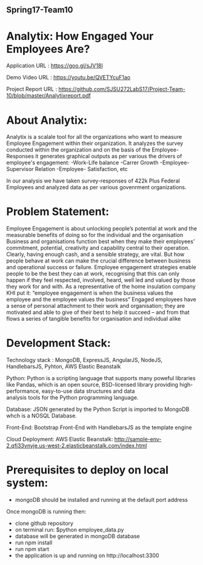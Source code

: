 ## Spring17-Team10

# Analytix: How Engaged Your Employees Are?

Application URL :  https://goo.gl/sJV18I

Demo Video URL : https://youtu.be/QVETYcuF1ao

Project Report URL : https://github.com/SJSU272LabS17/Project-Team-10/blob/master/Analytixreport.pdf

# About Analytix:

Analytix is a scalale tool for all the organizations who want to measure Employee Engagement within their organization. 
It analyzes the survey conducted within the organization and on the basis of the Employee-Responses it generates graphical outputs as per various the drivers of employee's engagement:
-Work-Life balance
-Carrer Growth
-Employee-Supervisor Relation
-Employee- Satisfaction, etc

In our analysis we have taken survey-responses of 422k Plus Federal Employees and analyzed data as per various govenrment organizations.

# Problem Statement:

Employee Engagement is about unlocking people’s potential at work and the measurable benefits of doing so for the individual and the organisation
Business and organisations function best when they make their employees’ commitment, potential, creativity and capability central to their operation. Clearly, having enough cash, and a sensible strategy, are vital. But how people behave at work can make the crucial difference between business and operational success or failure. 
Employee engagement strategies enable people to be the best they can at work, recognising that this can only happen if they feel respected, involved, heard, well led and valued by those they work for and with. As a representative of the home insulation company KHI put it: “employee engagement is when the business values the employee and the employee values the business” 
Engaged employees have a sense of personal attachment to their work and organisation; they are motivated and able to give of their best to help it succeed – and from that flows a series of tangible benefits for organisation and individual alike

# Development Stack:

Technology stack :  MongoDB, ExpressJS, AngularJS, NodeJS, HandlebarsJS, Pyhton, AWS Elastic Beanstalk

Python: Python is a scripting language that supports many poweful libraries like Pandas, which is an open source,
         BSD-licensed library providing high-performance, easy-to-use data structures and data  
         analysis tools for the Python programming language.

Database: JSON generated by the Python Script is imported to MongoDB whch is a NOSQL Database.

Front-End: Bootstrap Front-End with HandlebarsJS as the template engine

Cloud Deployment: 
AWS Elastic Beanstalk: http://sample-env-2.qfj33vnyje.us-west-2.elasticbeanstalk.com/index.html

# Prerequisites to deploy on local system:

- mongoDB should be installed and running at the default port address

Once mongoDB is running then:
- clone github repository
- on terminal run: $python employee_data.py
- database will be generated in mongoDB database
- run npm install
- run npm start
- the application is up and running on http://localhost:3300
